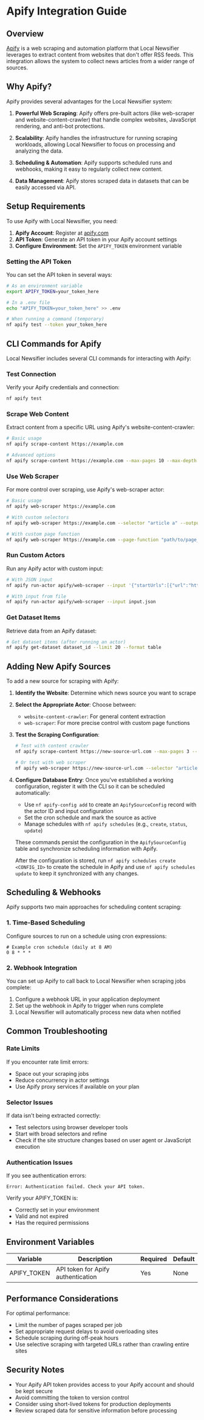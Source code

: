 # Apify Integration Guide

## Overview

[Apify](https://apify.com/) is a web scraping and automation platform that Local Newsifier leverages to extract content from websites that don't offer RSS feeds. This integration allows the system to collect news articles from a wider range of sources.

## Why Apify?

Apify provides several advantages for the Local Newsifier system:

1. **Powerful Web Scraping**: Apify offers pre-built actors (like web-scraper and website-content-crawler) that handle complex websites, JavaScript rendering, and anti-bot protections.

2. **Scalability**: Apify handles the infrastructure for running scraping workloads, allowing Local Newsifier to focus on processing and analyzing the data.

3. **Scheduling & Automation**: Apify supports scheduled runs and webhooks, making it easy to regularly collect new content.

4. **Data Management**: Apify stores scraped data in datasets that can be easily accessed via API.

## Setup Requirements

To use Apify with Local Newsifier, you need:

1. **Apify Account**: Register at [apify.com](https://apify.com/)
2. **API Token**: Generate an API token in your Apify account settings
3. **Configure Environment**: Set the `APIFY_TOKEN` environment variable

### Setting the API Token

You can set the API token in several ways:

```bash
# As an environment variable
export APIFY_TOKEN=your_token_here

# In a .env file
echo "APIFY_TOKEN=your_token_here" >> .env

# When running a command (temporary)
nf apify test --token your_token_here
```

## CLI Commands for Apify

Local Newsifier includes several CLI commands for interacting with Apify:

### Test Connection

Verify your Apify credentials and connection:

```bash
nf apify test
```

### Scrape Web Content

Extract content from a specific URL using Apify's website-content-crawler:

```bash
# Basic usage
nf apify scrape-content https://example.com

# Advanced options
nf apify scrape-content https://example.com --max-pages 10 --max-depth 2 --output results.json
```

### Use Web Scraper

For more control over scraping, use Apify's web-scraper actor:

```bash
# Basic usage
nf apify web-scraper https://example.com

# With custom selectors
nf apify web-scraper https://example.com --selector "article a" --output results.json

# With custom page function
nf apify web-scraper https://example.com --page-function "path/to/page_function.js"
```

### Run Custom Actors

Run any Apify actor with custom input:

```bash
# With JSON input
nf apify run-actor apify/web-scraper --input '{"startUrls":[{"url":"https://example.com"}]}'

# With input from file
nf apify run-actor apify/web-scraper --input input.json
```

### Get Dataset Items

Retrieve data from an Apify dataset:

```bash
# Get dataset items (after running an actor)
nf apify get-dataset dataset_id --limit 20 --format table
```

## Adding New Apify Sources

To add a new source for scraping with Apify:

1. **Identify the Website**: Determine which news source you want to scrape
2. **Select the Appropriate Actor**: Choose between:
   - `website-content-crawler`: For general content extraction
   - `web-scraper`: For more precise control with custom page functions

3. **Test the Scraping Configuration**:
   ```bash
   # Test with content crawler
   nf apify scrape-content https://new-source-url.com --max-pages 3 --output test_output.json

   # Or test with web scraper
   nf apify web-scraper https://new-source-url.com --selector "article.news-item a" --output test_output.json
   ```

4. **Configure Database Entry**:
   Once you've established a working configuration, register it with the CLI so it can be scheduled automatically:

   - Use `nf apify-config add` to create an `ApifySourceConfig` record with the actor ID and input configuration
   - Set the cron schedule and mark the source as active
   - Manage schedules with `nf apify schedules` (e.g., `create`, `status`, `update`)

   These commands persist the configuration in the `ApifySourceConfig` table and synchronize scheduling information with Apify.

   After the configuration is stored, run `nf apify schedules create <CONFIG_ID>` to create the schedule in Apify and use `nf apify schedules update` to keep it synchronized with any changes.

## Scheduling & Webhooks

Apify supports two main approaches for scheduling content scraping:

### 1. Time-Based Scheduling

Configure sources to run on a schedule using cron expressions:

```
# Example cron schedule (daily at 8 AM)
0 8 * * *
```

### 2. Webhook Integration

You can set up Apify to call back to Local Newsifier when scraping jobs complete:

1. Configure a webhook URL in your application deployment
2. Set up the webhook in Apify to trigger when runs complete
3. Local Newsifier will automatically process new data when notified

## Common Troubleshooting

### Rate Limits

If you encounter rate limit errors:

- Space out your scraping jobs
- Reduce concurrency in actor settings
- Use Apify proxy services if available on your plan

### Selector Issues

If data isn't being extracted correctly:

- Test selectors using browser developer tools
- Start with broad selectors and refine
- Check if the site structure changes based on user agent or JavaScript execution

### Authentication Issues

If you see authentication errors:

```
Error: Authentication failed. Check your API token.
```

Verify your APIFY_TOKEN is:
- Correctly set in your environment
- Valid and not expired
- Has the required permissions

## Environment Variables

| Variable      | Description                          | Required | Default |
|---------------|--------------------------------------|----------|---------|
| APIFY_TOKEN   | API token for Apify authentication   | Yes      | None    |

## Performance Considerations

For optimal performance:

- Limit the number of pages scraped per job
- Set appropriate request delays to avoid overloading sites
- Schedule scraping during off-peak hours
- Use selective scraping with targeted URLs rather than crawling entire sites

## Security Notes

- Your Apify API token provides access to your Apify account and should be kept secure
- Avoid committing the token to version control
- Consider using short-lived tokens for production deployments
- Review scraped data for sensitive information before processing
